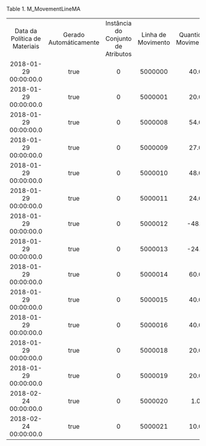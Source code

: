 <div id="d438465e1" class="table">

<div class="table-title">

Table 1. M\_MovementLineMA

</div>

<div class="table-contents">

|                               |                        |                                    |                    |                        |
| :---------------------------: | :--------------------: | :--------------------------------: | :----------------: | :--------------------: |
| Data da Política de Materiais | Gerado Automáticamente | Instância do Conjunto de Atributos | Linha de Movimento | Quantidade Movimentada |
|     2018-01-29 00:00:00.0     |          true          |                 0                  |      5000000       |          40.0          |
|     2018-01-29 00:00:00.0     |          true          |                 0                  |      5000001       |          20.0          |
|     2018-01-29 00:00:00.0     |          true          |                 0                  |      5000008       |          54.0          |
|     2018-01-29 00:00:00.0     |          true          |                 0                  |      5000009       |          27.0          |
|     2018-01-29 00:00:00.0     |          true          |                 0                  |      5000010       |          48.0          |
|     2018-01-29 00:00:00.0     |          true          |                 0                  |      5000011       |          24.0          |
|     2018-01-29 00:00:00.0     |          true          |                 0                  |      5000012       |         \-48.0         |
|     2018-01-29 00:00:00.0     |          true          |                 0                  |      5000013       |         \-24.0         |
|     2018-01-29 00:00:00.0     |          true          |                 0                  |      5000014       |          60.0          |
|     2018-01-29 00:00:00.0     |          true          |                 0                  |      5000015       |          40.0          |
|     2018-01-29 00:00:00.0     |          true          |                 0                  |      5000016       |          40.0          |
|     2018-01-29 00:00:00.0     |          true          |                 0                  |      5000018       |          20.0          |
|     2018-01-29 00:00:00.0     |          true          |                 0                  |      5000019       |          20.0          |
|     2018-02-24 00:00:00.0     |          true          |                 0                  |      5000020       |          1.0           |
|     2018-02-24 00:00:00.0     |          true          |                 0                  |      5000021       |          10.0          |

</div>

</div>
